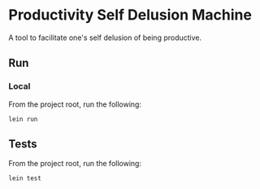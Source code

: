 # Productivity Self Delusion Machine

A tool to facilitate one's self delusion of being productive.

## Run

### Local

From the project root, run the following:

```
lein run
```

## Tests

From the project root, run the following:

```
lein test
```
